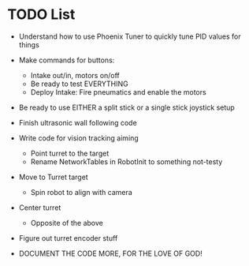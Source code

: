 # TODO List

* Understand how to use Phoenix Tuner to quickly tune PID values for things
* Make commands for buttons:
  * Intake out/in, motors on/off
  * Be ready to test EVERYTHING
  * Deploy Intake: Fire pneumatics and enable the motors
* Be ready to use EITHER a split stick or a single stick joystick setup
* Finish ultrasonic wall following code
* Write code for vision tracking aiming
  * Point turret to the target
  * Rename NetworkTables in RobotInit to something not-testy
* Move to Turret target
  * Spin robot to align with camera
* Center turret
  * Opposite of the above
* Figure out turret encoder stuff

* DOCUMENT THE CODE MORE, FOR THE LOVE OF GOD!
